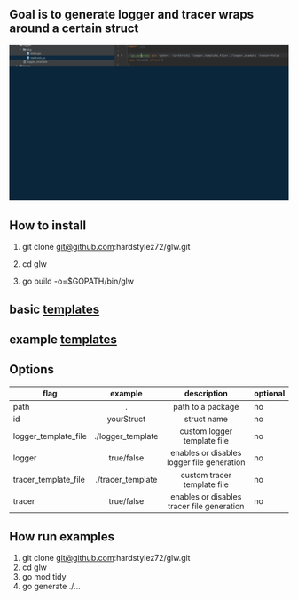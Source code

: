 ## Goal is to generate logger and tracer wraps around a certain struct 
![img](ezgif-7-1de0497a9e.gif)
## How to install
1) git clone git@github.com:hardstylez72/glw.git
 
2) cd glw
 
3) go build -o=$GOPATH/bin/glw

## basic  [templates](templates)
## example [templates](examples)

## Options

| flag                 |      example      |                description                 |optional|
|----------------------|:-----------------:|:------------------------------------------:|----|
| path                 |         .         |             path to a package              | no |
| id                   |    yourStruct     |                struct name                 | no |
| logger_template_file | ./logger_template |        custom logger template file         | no |
| logger               |    true/false     | enables or disables logger file generation | no |
| tracer_template_file | ./tracer_template |        custom tracer template file         | no |
| tracer               |    true/false     | enables or disables tracer file generation | no |


## How run examples
1) git clone git@github.com:hardstylez72/glw.git
2) cd glw
3) go mod tidy
4) go generate ./...